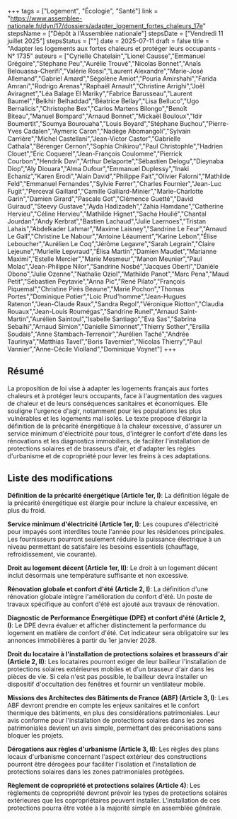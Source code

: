 +++
tags = ["Logement", "Écologie", "Santé"]
link = "https://www.assemblee-nationale.fr/dyn/17/dossiers/adapter_logement_fortes_chaleurs_17e"
stepsName = ["Dépôt à l'Assemblée nationale"]
stepsDate = ["Vendredi 11 juillet 2025"]
stepsStatus = [""]
date = 2025-07-11
draft = false
title = "Adapter les logements aux fortes chaleurs et protéger leurs occupants - N° 1735"
auteurs = ["Cyrielle Chatelain","Lionel Causse","Emmanuel Grégoire","Stéphane Peu","Aurélie Trouvé","Nicolas Bonnet","Anaïs Belouassa-Cherifi","Valérie Rossi","Laurent Alexandre","Marie-José Allemand","Gabriel Amard","Ségolène Amiot","Pouria Amirshahi","Farida Amrani","Rodrigo Arenas","Raphaël Arnault","Christine Arrighi","Joël Aviragnet","Léa Balage El Mariky","Fabrice Barusseau","Laurent Baumel","Belkhir Belhaddad","Béatrice Bellay","Lisa Belluco","Ugo Bernalicis","Christophe Bex","Carlos Martens Bilongo","Benoît Biteau","Manuel Bompard","Arnaud Bonnet","Mickaël Bouloux","Idir Boumertit","Soumya Bourouaha","Louis Boyard","Stéphane Buchou","Pierre-Yves Cadalen","Aymeric Caron","Nadège Abomangoli","Sylvain Carrière","Michel Castellani","Jean-Victor Castor","Gabrielle Cathala","Bérenger Cernon","Sophia Chikirou","Paul Christophle","Hadrien Clouet","Éric Coquerel","Jean-François Coulomme","Pierrick Courbon","Hendrik Davi","Arthur Delaporte","Sébastien Delogu","Dieynaba Diop","Aly Diouara","Alma Dufour","Emmanuel Duplessy","Inaki Echaniz","Karen Erodi","Alain David","Philippe Fait","Olivier Falorni","Mathilde Feld","Emmanuel Fernandes","Sylvie Ferrer","Charles Fournier","Jean-Luc Fugit","Perceval Gaillard","Camille Galliard-Minier","Marie-Charlotte Garin","Damien Girard","Pascale Got","Clémence Guetté","David Guiraud","Steevy Gustave","Ayda Hadizadeh","Zahia Hamdane","Catherine Hervieu","Céline Hervieu","Mathilde Hignet","Sacha Houlié","Chantal Jourdan","Andy Kerbrat","Bastien Lachaud","Julie Laernoes","Tristan Lahais","Abdelkader Lahmar","Maxime Laisney","Sandrine Le Feur","Arnaud Le Gall","Christine Le Nabour","Antoine Léaument","Karine Lebon","Élise Leboucher","Aurélien Le Coq","Jérôme Legavre","Sarah Legrain","Claire Lejeune","Murielle Lepvraud","Élisa Martin","Damien Maudet","Marianne Maximi","Estelle Mercier","Marie Mesmeur","Manon Meunier","Paul Molac","Jean-Philippe Nilor","Sandrine Nosbé","Jacques Oberti","Danièle Obono","Julie Ozenne","Nathalie Oziol","Mathilde Panot","Marc Pena","Maud Petit","Sébastien Peytavie","Anna Pic","René Pilato","François Piquemal","Christine Pirès Beaune","Marie Pochon","Thomas Portes","Dominique Potier","Loic Prud'homme","Jean-Hugues Ratenon","Jean-Claude Raux","Sandra Regol","Véronique Riotton","Claudia Rouaux","Jean-Louis Roumégas","Sandrine Runel","Arnaud Saint-Martin","Aurélien Saintoul","Isabelle Santiago","Eva Sas","Sabrina Sebaihi","Arnaud Simion","Danielle Simonnet","Thierry Sother","Ersilia Soudais","Anne Stambach-Terrenoir","Aurélien Taché","Andrée Taurinya","Matthias Tavel","Boris Tavernier","Nicolas Thierry","Paul Vannier","Anne-Cécile Violland","Dominique Voynet"]
+++

## Résumé

La proposition de loi vise à adapter les logements français aux fortes chaleurs et à protéger leurs occupants, face à l'augmentation des vagues de chaleur et de leurs conséquences sanitaires et économiques. Elle souligne l'urgence d'agir, notamment pour les populations les plus vulnérables et les logements mal isolés. Le texte propose d'élargir la définition de la précarité énergétique à la chaleur excessive, d'assurer un service minimum d'électricité pour tous, d'intégrer le confort d'été dans les rénovations et les diagnostics immobiliers, de faciliter l'installation de protections solaires et de brasseurs d'air, et d'adapter les règles d'urbanisme et de copropriété pour lever les freins à ces adaptations.

## Liste des modifications

**Définition de la précarité énergétique (Article 1er, I)**: La définition légale de la précarité énergétique est élargie pour inclure la chaleur excessive, en plus du froid.

**Service minimum d'électricité (Article 1er, I)**: Les coupures d'électricité pour impayés sont interdites toute l'année pour les résidences principales. Les fournisseurs pourront seulement réduire la puissance électrique à un niveau permettant de satisfaire les besoins essentiels (chauffage, refroidissement, vie courante).

**Droit au logement décent (Article 1er, II)**: Le droit à un logement décent inclut désormais une température suffisante et non excessive.

**Rénovation globale et confort d'été (Article 2, I)**: La définition d'une rénovation globale intègre l'amélioration du confort d'été. Un poste de travaux spécifique au confort d'été est ajouté aux travaux de rénovation.

**Diagnostic de Performance Énergétique (DPE) et confort d'été (Article 2, I)**: Le DPE devra évaluer et afficher distinctement la performance du logement en matière de confort d'été. Cet indicateur sera obligatoire sur les annonces immobilières à partir du 1er janvier 2028.

**Droit du locataire à l'installation de protections solaires et brasseurs d'air (Article 2, II)**: Les locataires pourront exiger de leur bailleur l'installation de protections solaires extérieures mobiles et d'un brasseur d'air dans les pièces de vie. Si cela n'est pas possible, le bailleur devra installer un dispositif d'occultation des fenêtres et fournir un ventilateur mobile.

**Missions des Architectes des Bâtiments de France (ABF) (Article 3, I)**: Les ABF devront prendre en compte les enjeux sanitaires et le confort thermique des bâtiments, en plus des considérations patrimoniales. Leur avis conforme pour l'installation de protections solaires dans les zones patrimoniales devient un avis simple, permettant des préconisations sans bloquer les projets.

**Dérogations aux règles d'urbanisme (Article 3, II)**: Les règles des plans locaux d'urbanisme concernant l'aspect extérieur des constructions pourront être dérogées pour faciliter l'isolation et l'installation de protections solaires dans les zones patrimoniales protégées.

**Règlement de copropriété et protections solaires (Article 4)**: Les règlements de copropriété devront prévoir les types de protections solaires extérieures que les copropriétaires peuvent installer. L'installation de ces protections pourra être votée à la majorité simple en assemblée générale.
